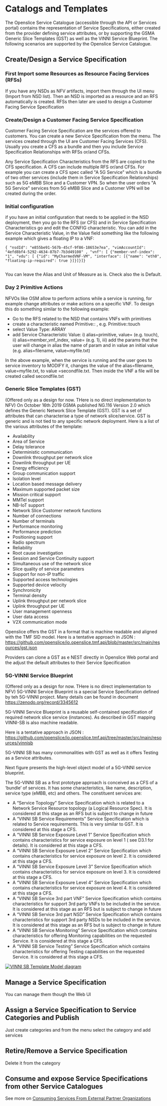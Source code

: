 # Catalogs and Templates

The Openslice Service Catalogue (accessible through the API or Services portal) contains the representation of Service Specifications, either created from the provider defining service attributes, or by supporting the GSMA Generic Slice Templates (GST) as well as the VINNI Service Blueprint. The following scenarios are supported by the Openslice Service Catalogue.


## Create/Design a Service Specification

### First Import some Resources as Resource Facing Services (RFSs)

If you have any NSDs as NFV artifacts, import them through the UI menu (Import from NSD list). Then an NSD is imported as a resource and an RFS automatically is created. RFSs then later are used to design a Customer Facing Service Specification
 
### Create/Design a Customer Facing Service Specification

Customer Facing Service Specification are the services offered to customers. 
You can create a new Service Specification from the menu. The services created through the UI are Customer Facing Services (CFS). Usually you create a CFS as a bundle and then you include Service Specification Relationships with RFSs or/and CFSs.

Any Service Specification Characteristics from the RFS are copied to the CFS specification. A CFS can include multiple RFS or/and CFSs.
For example you can create a CFS spec called "A 5G Service" which is a bundle of two other services (include them in Service Specification Relationships) such as 5G eMBB Slice and a Customer VPN. So when the user orders  "A 5G Service"  services from 5G eMBB Slice and a Customer VPN will be created during the order.

### Initial configuration

if you have an initial configuration that needs to be applied in the NSD deployment, then you go to the RFS (or CFS) and in Service Specification Characteristics go and edit the CONFIG characteristic. 
You can add in the Service Characteristic Value, in the Value field something like the following example which gives a floating IP to a VNF:

```
{ "nsdId": "e855be91-567b-45cf-9f86-18653e7ea", "vimAccountId": "4efd8bf4-5292-4634-87b7-7b3d49108" , "vnf": [ {"member-vnf-index": "1", "vdu": [ {"id": "MyCharmedVNF-VM", "interface": [{"name": "eth0", "floating-ip-required": true }]}]}]}
 
```

You can leave the Alias and Unit of Measure as is. Check also the is Default.



### Day 2 Primitive Actions

NFVOs like OSM allow to perform actions while a service is running, for example change attributes or make actions on a specific VNF. To design this do something similar to the following example:

-	Go to the RFS related to the NSD that contains VNFs with primitives
-	create a characteristic named Primitive::<primitive> , e.g. Primitive::touch
-	select Value Type: ARRAY
-	add Service Characteristic Value: i) alias=primitive, value=<primitivename> (e.g. touch), ii)  alias=member_vnf_index, value=<vnf index> (e.g. 1), iii) add the params that the user will change in alias the name of param and in value an initial value (e.g. alias=filename, value=myfile.txt)

In the above example, when the service is running and the user goes to service inventory to MODIFY it, changes the value of the alias=filename, value=myfile.txt, to value =secondfile.txt. Then inside the VNF a file will be created called secondfile.txt



### Generic Slice Templates (GST) 
(Offered only as a design for now. THere is no direct implementation to NFV)
On October 16th 2019 GSMA published NG.116  Version 2.0 which defines the Generic Network Slice Template (GST). GST is a set of attributes that can characterise a type of network slice/service. GST is generic and is not tied to any specific network deployment. Here is a list of the various attributes of the template:

-	Availability
-	Area of Service
-	Delay tolerance
-	Deterministic communication
-	Downlink throughput per network slice
-	Downlink throughput per UE
-	Energy efficiency
-	Group communication support
-	Isolation level
-	Location based message delivery
-	Maximum supported packet size
-	Mission critical support
-	MMTel support
-	NB-IoT support
-	Network Slice Customer network functions
-	Number of connections
-	Number of terminals
-	Performance monitoring
-	Performance prediction
-	Positioning support
-	Radio spectrum
-	Reliability
-	Root cause investigation
-	Session and Service Continuity support 
-	Simultaneous use of the network slice
-	Slice quality of service parameters
-	Support for non-IP traffic 
-	Supported access technologies 
-	Supported device velocity 
-	Synchronicity
-	Terminal density 
-	Uplink throughput per network slice 
-	Uplink throughput per UE
-	User management openness
-	User data access 
-	V2X communication mode

Openslice offers the GST in a format that is machine readable and aligned with the TMF SID model. Here is a tentative approach in JSON : <https://github.com/openslice/io.openslice.tmf.api/blob/master/src/main/resources/gst.json>

Providers can clone a GST as e NEST directly in Openslice Web portal and the adjust the default attributes to their Service Specification


### 5G-VINNI Service Blueprint
(Offered only as a design for now. THere is no direct implementation to NFV)
5G-VINNI Service Blueprint is a special Service Specification defined by teh 5G-VINNI project. Many details can be found in document <https://zenodo.org/record/3345612>

5G-VINNI Service Blueprint is a reusable self-contained specification of required network slice service (instances). As described in GST mapping VINNI-SB is also machine readable. 

Here is a tentative approach in JSON : <https://github.com/openslice/io.openslice.tmf.api/tree/master/src/main/resources/vinnisb>

5G-VINNI SB has many commonalities with GST as well as it offers Testing as a Service attributes.

 Next figure presents the high-level object model of a 5G-VINNI service blueprint.
 
The 5G-VINNI SB as a first prototype approach is conceived as a CFS of a ‘bundle’ of services. It has some characteristics, like name, description, service type (eMBB, etc) and others. The constituent services are:

- A “Service Topology” Service Specification which is related to a Network Service Resource topology (a Logical Resource Spec). It is considered at this stage as an RFS but is subject to change in future
- A “VINNI SB Service Requirements” Service Specification which is related to Service requirements. This is very similar to GST. It is considered at this stage a CFS.
- A “VINNI SB Service Exposure Level 1” Service Specification which contains characteristics for service exposure on level 1 ( see D3.1 for details). It is considered at this stage a CFS.
- A “VINNI SB Service Exposure Level 2” Service Specification which contains characteristics for service exposure on level 2. It is considered at this stage a CFS.
- A “VINNI SB Service Exposure Level 3” Service Specification which contains characteristics for service exposure on level 3. It is considered at this stage a CFS.
- A “VINNI SB Service Exposure Level 4” Service Specification which contains characteristics for service exposure on level 4. It is considered at this stage a CFS.
- A “VINNI SB Service 3rd part VNF” Service Specification which contains characteristics for support 3rd party VNFs to be included in the service. It is considered at this stage as an RFS but is subject to change in future
- A “VINNI SB Service 3rd part NSD” Service Specification which contains characteristics for support 3rd party NSDs to be included in the service. It is considered at this stage as an RFS but is subject to change in future
- A “VINNI SB Service Monitoring” Service Specification which contains characteristics for offering Monitoring capabilities on the requested Service. It is considered at this stage a CFS.
- A “VINNI SB Service Testing” Service Specification which contains characteristics for offering Testing capabilities on the requested Service. It is considered at this stage a CFS.


[![VINNI SB Template Model diagram](../images/vinni_sb_model_diagram.png)](../images/vinni_sb_model_diagram.png)


## Manage a Service Specification

You can manage them though the Web UI


## Assign a Service Specification to Service Categories and Publish 

Just create categories and from the menu select the category and add services


## Retire/Remove a Service Specification

Delete it from the category


## Consume and expose Service Specifications from other Service Catalogues 

See more on [Consuming Services From External Partner Organizations](./architecture/consumingServicesFromExternalPartners.md)


